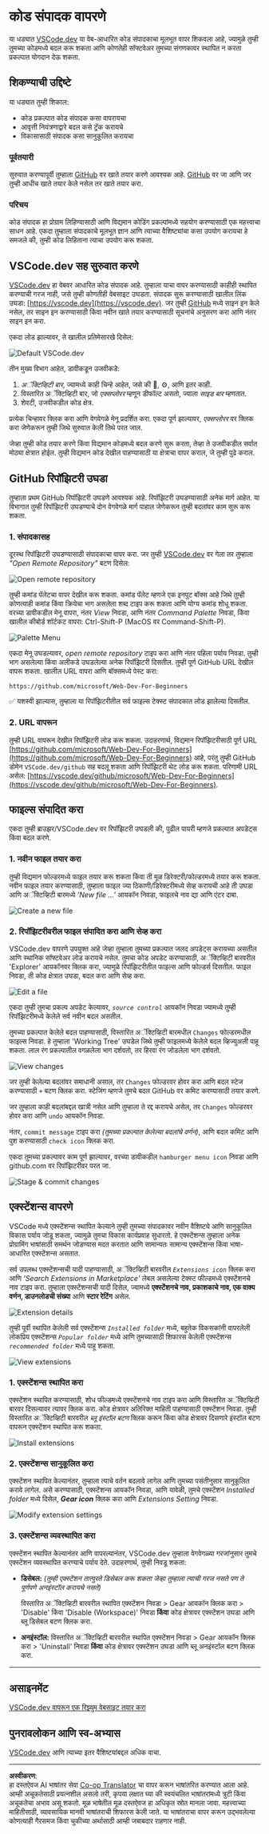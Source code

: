 <!--
CO_OP_TRANSLATOR_METADATA:
{
  "original_hash": "1ba61d96a11309a2a6ea507496dcf7e5",
  "translation_date": "2025-08-28T16:21:37+00:00",
  "source_file": "8-code-editor/1-using-a-code-editor/README.md",
  "language_code": "mr"
}
-->
# कोड संपादक वापरणे

या धड्यात [VSCode.dev](https://vscode.dev) या वेब-आधारित कोड संपादकाचा मूलभूत वापर शिकवला आहे, ज्यामुळे तुम्ही तुमच्या कोडमध्ये बदल करू शकता आणि कोणतेही सॉफ्टवेअर तुमच्या संगणकावर स्थापित न करता प्रकल्पात योगदान देऊ शकता.

## शिकण्याची उद्दिष्टे

या धड्यात तुम्ही शिकाल:

- कोड प्रकल्पात कोड संपादक कसा वापरायचा
- आवृत्ती नियंत्रणाद्वारे बदल कसे ट्रॅक करायचे
- विकासासाठी संपादक कसा सानुकूलित करायचा

### पूर्वतयारी

सुरुवात करण्यापूर्वी तुम्हाला [GitHub](https://github.com) वर खाते तयार करणे आवश्यक आहे. [GitHub](https://github.com/) वर जा आणि जर तुम्ही आधीच खाते तयार केले नसेल तर खाते तयार करा.

### परिचय

कोड संपादक हा प्रोग्राम लिहिण्यासाठी आणि विद्यमान कोडिंग प्रकल्पांमध्ये सहयोग करण्यासाठी एक महत्त्वाचा साधन आहे. एकदा तुम्हाला संपादकाचे मूलभूत ज्ञान आणि त्याच्या वैशिष्ट्यांचा कसा उपयोग करायचा हे समजले की, तुम्ही कोड लिहिताना त्याचा उपयोग करू शकता.

## VSCode.dev सह सुरुवात करणे

[VSCode.dev](https://vscode.dev) हा वेबवर आधारित कोड संपादक आहे. तुम्हाला याचा वापर करण्यासाठी काहीही स्थापित करण्याची गरज नाही, जसे तुम्ही कोणतीही वेबसाइट उघडता. संपादक सुरू करण्यासाठी खालील लिंक उघडा: [https://vscode.dev](https://vscode.dev). जर तुम्ही [GitHub](https://github.com/) मध्ये साइन इन केले नसेल, तर साइन इन करण्यासाठी किंवा नवीन खाते तयार करण्यासाठी सूचनांचे अनुसरण करा आणि नंतर साइन इन करा.

एकदा लोड झाल्यावर, ते खालील प्रतिमेसारखे दिसेल:

![Default VSCode.dev](../../../../translated_images/default-vscode-dev.5d06881d65c1b3234ce50cd9ed3b0028e6031ad5f5b441bcbed96bfa6311f6d0.mr.png)

तीन मुख्य विभाग आहेत, डावीकडून उजवीकडे:

1. _अॅक्टिव्हिटी बार_, ज्यामध्ये काही चिन्हे आहेत, जसे की 🔎, ⚙️, आणि इतर काही.
2. विस्तारित अॅक्टिव्हिटी बार, जो _एक्सप्लोरर_ म्हणून डीफॉल्ट असतो, ज्याला _साइड बार_ म्हणतात.
3. शेवटी, उजवीकडील कोड क्षेत्र.

प्रत्येक चिन्हावर क्लिक करा आणि वेगवेगळे मेनू प्रदर्शित करा. एकदा पूर्ण झाल्यावर, _एक्सप्लोरर_ वर क्लिक करा जेणेकरून तुम्ही जिथे सुरुवात केली तिथे परत जाल.

जेव्हा तुम्ही कोड तयार करणे किंवा विद्यमान कोडमध्ये बदल करणे सुरू करता, तेव्हा ते उजवीकडील सर्वात मोठ्या क्षेत्रात होईल. तुम्ही विद्यमान कोड देखील पाहण्यासाठी या क्षेत्राचा वापर कराल, जे तुम्ही पुढे कराल.

## GitHub रिपॉझिटरी उघडा

तुम्हाला प्रथम GitHub रिपॉझिटरी उघडणे आवश्यक आहे. रिपॉझिटरी उघडण्यासाठी अनेक मार्ग आहेत. या विभागात तुम्ही रिपॉझिटरी उघडण्याचे दोन वेगवेगळे मार्ग पाहाल जेणेकरून तुम्ही बदलांवर काम सुरू करू शकता.

### 1. संपादकासह

दूरस्थ रिपॉझिटरी उघडण्यासाठी संपादकाचा वापर करा. जर तुम्ही [VSCode.dev](https://vscode.dev) वर गेला तर तुम्हाला _"Open Remote Repository"_ बटण दिसेल:

![Open remote repository](../../../../translated_images/open-remote-repository.bd9c2598b8949e7fc283cdfc8f4050c6205a7c7c6d3f78c4b135115d037d6fa2.mr.png)

तुम्ही कमांड पॅलेटचा वापर देखील करू शकता. कमांड पॅलेट म्हणजे एक इनपुट बॉक्स आहे जिथे तुम्ही कोणत्याही कमांड किंवा क्रियेचा भाग असलेला शब्द टाइप करू शकता आणि योग्य कमांड शोधू शकता. वरच्या डावीकडील मेनू वापरा, नंतर _View_ निवडा, आणि नंतर _Command Palette_ निवडा, किंवा खालील कीबोर्ड शॉर्टकट वापरा: Ctrl-Shift-P (MacOS वर Command-Shift-P).

![Palette Menu](../../../../translated_images/palette-menu.4946174e07f426226afcdad707d19b8d5150e41591c751c45b5dee213affef91.mr.png)

एकदा मेनू उघडल्यावर, _open remote repository_ टाइप करा आणि नंतर पहिला पर्याय निवडा. तुम्ही भाग असलेल्या किंवा अलीकडे उघडलेल्या अनेक रिपॉझिटरी दिसतील. तुम्ही पूर्ण GitHub URL देखील वापरू शकता. खालील URL वापरा आणि बॉक्समध्ये पेस्ट करा:

```
https://github.com/microsoft/Web-Dev-For-Beginners
```

✅ यशस्वी झाल्यास, तुम्हाला या रिपॉझिटरीतील सर्व फाइल्स टेक्स्ट संपादकात लोड झालेल्या दिसतील.

### 2. URL वापरून

तुम्ही URL वापरून देखील रिपॉझिटरी लोड करू शकता. उदाहरणार्थ, विद्यमान रिपॉझिटरीसाठी पूर्ण URL [https://github.com/microsoft/Web-Dev-For-Beginners](https://github.com/microsoft/Web-Dev-For-Beginners) आहे, परंतु तुम्ही GitHub डोमेन `VSCode.dev/github` सह बदलू शकता आणि रिपॉझिटरी थेट लोड करू शकता. परिणामी URL असेल: [https://vscode.dev/github/microsoft/Web-Dev-For-Beginners](https://vscode.dev/github/microsoft/Web-Dev-For-Beginners).

## फाइल्स संपादित करा

एकदा तुम्ही ब्राउझर/VSCode.dev वर रिपॉझिटरी उघडली की, पुढील पायरी म्हणजे प्रकल्पात अपडेट्स किंवा बदल करणे.

### 1. नवीन फाइल तयार करा

तुम्ही विद्यमान फोल्डरमध्ये फाइल तयार करू शकता किंवा ती मूळ डिरेक्टरी/फोल्डरमध्ये तयार करू शकता. नवीन फाइल तयार करण्यासाठी, तुम्हाला फाइल ज्या ठिकाणी/डिरेक्टरीमध्ये सेव्ह करायची आहे ती उघडा आणि अॅक्टिव्हिटी बारमध्ये _'New file ...'_ आयकॉन निवडा, फाइलचे नाव द्या आणि एंटर दाबा.

![Create a new file](../../../../translated_images/create-new-file.2814e609c2af9aeb6c6fd53156c503ac91c3d538f9cac63073b2dd4a7631f183.mr.png)

### 2. रिपॉझिटरीवरील फाइल संपादित करा आणि सेव्ह करा

VSCode.dev वापरणे उपयुक्त आहे जेव्हा तुम्हाला तुमच्या प्रकल्पात जलद अपडेट्स करायच्या असतील आणि स्थानिक सॉफ्टवेअर लोड करायचे नसेल. तुमचा कोड अपडेट करण्यासाठी, अॅक्टिव्हिटी बारवरील 'Explorer' आयकॉनवर क्लिक करा, ज्यामुळे रिपॉझिटरीतील फाइल्स आणि फोल्डर्स दिसतील. फाइल निवडा, ती कोड क्षेत्रात उघडा, बदल करा आणि सेव्ह करा.

![Edit a file](../../../../translated_images/edit-a-file.52c0ee665ef19f08119d62d63f395dfefddc0a4deb9268d73bfe791f52c5807a.mr.png)

एकदा तुम्ही तुमचा प्रकल्प अपडेट केल्यावर, _`source control`_ आयकॉन निवडा ज्यामध्ये तुम्ही रिपॉझिटरीमध्ये केलेले सर्व नवीन बदल असतील.

तुमच्या प्रकल्पात केलेले बदल पाहण्यासाठी, विस्तारित अॅक्टिव्हिटी बारमधील `Changes` फोल्डरमधील फाइल्स निवडा. हे तुम्हाला 'Working Tree' उघडेल जिथे तुम्ही फाइलमध्ये केलेले बदल व्हिज्युअली पाहू शकता. लाल रंग प्रकल्पातील वगळलेला भाग दर्शवतो, तर हिरवा रंग जोडलेला भाग दर्शवतो.

![View changes](../../../../translated_images/working-tree.c58eec08e6335c79cc708c0c220c0b7fea61514bd3c7fb7471905a864aceac7c.mr.png)

जर तुम्ही केलेल्या बदलांवर समाधानी असाल, तर `Changes` फोल्डरवर होवर करा आणि बदल स्टेज करण्यासाठी `+` बटण क्लिक करा. स्टेजिंग म्हणजे तुमचे बदल GitHub वर कमिट करण्यासाठी तयार करणे.

जर तुम्हाला काही बदलांबद्दल खात्री नसेल आणि तुम्हाला ते रद्द करायचे असेल, तर `Changes` फोल्डरवर होवर करा आणि `undo` आयकॉन निवडा.

नंतर, `commit message` टाइप करा _(तुमच्या प्रकल्पात केलेल्या बदलांचे वर्णन)_, आणि बदल कमिट आणि पुश करण्यासाठी `check icon` क्लिक करा.

एकदा तुमच्या प्रकल्पावर काम पूर्ण झाल्यावर, वरच्या डावीकडील `hamburger menu icon` निवडा आणि github.com वर रिपॉझिटरीवर परत जा.

![Stage & commit changes](../../../../8-code-editor/images/edit-vscode.dev.gif)

## एक्स्टेंशन्स वापरणे

VSCode मध्ये एक्स्टेंशन्स स्थापित केल्याने तुम्ही तुमच्या संपादकावर नवीन वैशिष्ट्ये आणि सानुकूलित विकास पर्याय जोडू शकता, ज्यामुळे तुमचा विकास कार्यप्रवाह सुधारतो. हे एक्स्टेंशन्स तुम्हाला अनेक प्रोग्रामिंग भाषांसाठी समर्थन जोडण्यास मदत करतात आणि सामान्यतः सामान्य एक्स्टेंशन्स किंवा भाषा-आधारित एक्स्टेंशन्स असतात.

सर्व उपलब्ध एक्स्टेंशन्सची यादी पाहण्यासाठी, अॅक्टिव्हिटी बारवरील _`Extensions icon`_ क्लिक करा आणि _'Search Extensions in Marketplace'_ लेबल असलेल्या टेक्स्ट फील्डमध्ये एक्स्टेंशनचे नाव टाइप करा. तुम्हाला एक्स्टेंशन्सची यादी दिसेल, ज्यामध्ये **एक्स्टेंशनचे नाव, प्रकाशकाचे नाव, एक वाक्य वर्णन, डाउनलोडची संख्या** आणि **स्टार रेटिंग** असेल.

![Extension details](../../../../translated_images/extension-details.9f8f1fd4e9eb2de5069ae413119eb8ee43172776383ebe2f7cf640e11df2e106.mr.png)

तुम्ही पूर्वी स्थापित केलेली सर्व एक्स्टेंशन्स _`Installed folder`_ मध्ये, बहुतेक विकसकांनी वापरलेली लोकप्रिय एक्स्टेंशन्स _`Popular folder`_ मध्ये आणि तुमच्यासाठी शिफारस केलेली एक्स्टेंशन्स _`recommended folder`_ मध्ये पाहू शकता.

![View extensions](../../../../translated_images/extensions.eca0e0c7f59a10b5c88be7fe24b3e32cca6b6058b35a49026c3a9d80b1813b7c.mr.png)

### 1. एक्स्टेंशन्स स्थापित करा

एक्स्टेंशन स्थापित करण्यासाठी, शोध फील्डमध्ये एक्स्टेंशनचे नाव टाइप करा आणि विस्तारित अॅक्टिव्हिटी बारवर दिसल्यावर त्यावर क्लिक करा. कोड क्षेत्रावर अतिरिक्त माहिती पाहण्यासाठी एक्स्टेंशन निवडा. तुम्ही विस्तारित अॅक्टिव्हिटी बारवरील _ब्लू इंस्टॉल बटण_ क्लिक करून किंवा कोड क्षेत्रावर दिसणारे इंस्टॉल बटण वापरून एक्स्टेंशन स्थापित करू शकता.

![Install extensions](../../../../8-code-editor/images/install-extension.gif)

### 2. एक्स्टेंशन्स सानुकूलित करा

एक्स्टेंशन स्थापित केल्यानंतर, तुम्हाला त्याचे वर्तन बदलावे लागेल आणि तुमच्या पसंतीनुसार सानुकूलित करावे लागेल. असे करण्यासाठी, एक्स्टेंशन्स आयकॉन निवडा, आणि यावेळी, तुमचे एक्स्टेंशन _Installed folder_ मध्ये दिसेल, _**Gear icon**_ क्लिक करा आणि _Extensions Setting_ निवडा.

![Modify extension settings](../../../../translated_images/extension-settings.21c752ae4f4cdb78a867f140ccd0680e04619d0c44bb4afb26373e54b829d934.mr.png)

### 3. एक्स्टेंशन्स व्यवस्थापित करा

एक्स्टेंशन स्थापित केल्यानंतर आणि वापरल्यानंतर, VSCode.dev तुम्हाला वेगवेगळ्या गरजांनुसार तुमचे एक्स्टेंशन व्यवस्थापित करण्याचे पर्याय देते. उदाहरणार्थ, तुम्ही निवडू शकता:

- **डिसेबल:**  _(तुम्ही एक्स्टेंशन तात्पुरते डिसेबल करू शकता जेव्हा तुम्हाला त्याची गरज नसते पण ते पूर्णपणे अनइंस्टॉल करायचे नसते)_

    विस्तारित अॅक्टिव्हिटी बारवरील स्थापित एक्स्टेंशन निवडा > Gear आयकॉन क्लिक करा > 'Disable' किंवा 'Disable (Workspace)' निवडा **किंवा** कोड क्षेत्रावर एक्स्टेंशन उघडा आणि ब्लू डिसेबल बटण क्लिक करा.

- **अनइंस्टॉल:** विस्तारित अॅक्टिव्हिटी बारवरील स्थापित एक्स्टेंशन निवडा > Gear आयकॉन क्लिक करा > 'Uninstall' निवडा **किंवा** कोड क्षेत्रावर एक्स्टेंशन उघडा आणि ब्लू अनइंस्टॉल बटण क्लिक करा.

---

## असाइनमेंट

[VSCode.dev वापरून एक रिझ्युम वेबसाइट तयार करा](https://github.com/microsoft/Web-Dev-For-Beginners/blob/main/8-code-editor/1-using-a-code-editor/assignment.md)

## पुनरावलोकन आणि स्व-अभ्यास

[VSCode.dev](https://code.visualstudio.com/docs/editor/vscode-web?WT.mc_id=academic-0000-alfredodeza) आणि त्याच्या इतर वैशिष्ट्यांबद्दल अधिक वाचा.

---

**अस्वीकरण**:  
हा दस्तऐवज AI भाषांतर सेवा [Co-op Translator](https://github.com/Azure/co-op-translator) चा वापर करून भाषांतरित करण्यात आला आहे. आम्ही अचूकतेसाठी प्रयत्नशील असलो तरी, कृपया लक्षात घ्या की स्वयंचलित भाषांतरांमध्ये त्रुटी किंवा अचूकतेचा अभाव असू शकतो. मूळ भाषेतील मूळ दस्तऐवज हा अधिकृत स्रोत मानला जावा. महत्त्वाच्या माहितीसाठी, व्यावसायिक मानवी भाषांतराची शिफारस केली जाते. या भाषांतराचा वापर करून उद्भवलेल्या कोणत्याही गैरसमज किंवा चुकीच्या अर्थासाठी आम्ही जबाबदार राहणार नाही.